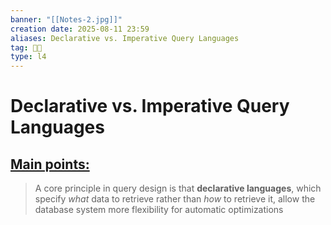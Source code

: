 ```yaml
---
banner: "[[Notes-2.jpg]]"
creation date: 2025-08-11 23:59
aliases: Declarative vs. Imperative Query Languages
tag: 👨‍💻
type: l4
---
```

# Declarative vs. Imperative Query Languages
## <u>Main points:</u>
> A core principle in query design is that **declarative languages**, which specify _what_ data to retrieve rather than _how_ to retrieve it, allow the database system more flexibility for automatic optimizations

